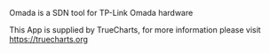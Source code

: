 Omada is a SDN tool for TP-Link Omada hardware

This App is supplied by TrueCharts, for more information please visit https://truecharts.org
